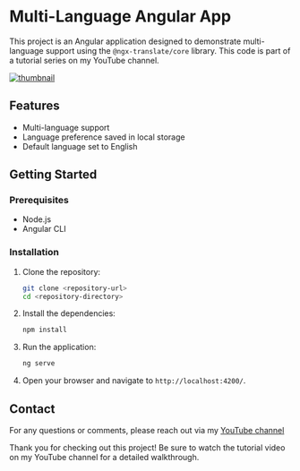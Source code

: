 # Multi-Language Angular App

This project is an Angular application designed to demonstrate multi-language support using the `@ngx-translate/core` library. This code is part of a tutorial series on my YouTube channel.

[![thumbnail](https://github.com/user-attachments/assets/f92c6477-7366-4284-97df-2f216acca75b)](https://youtu.be/RsQ2UrZx4So)


## Features

- Multi-language support
- Language preference saved in local storage
- Default language set to English

## Getting Started

### Prerequisites

- Node.js
- Angular CLI

### Installation

1. Clone the repository:
   ```bash
   git clone <repository-url>
   cd <repository-directory>
    ```

2. Install the dependencies:
    ```bash
    npm install
    ```

3. Run the application:
    ```bash
    ng serve
    ```

4. Open your browser and navigate to `http://localhost:4200/`.


## Contact
For any questions or comments, please reach out via my [YouTube channel](https://www.youtube.com/@56duong)

Thank you for checking out this project! Be sure to watch the tutorial video on my YouTube channel for a detailed walkthrough.
